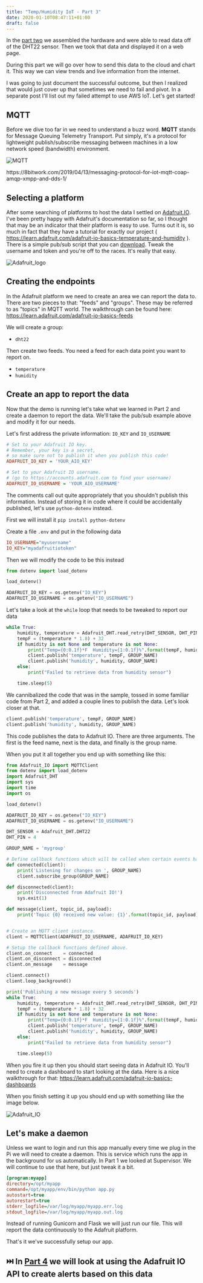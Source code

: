 ```yaml
---
title: "Temp/Humidity IoT - Part 3"
date: 2020-01-10T08:47:11+01:00
draft: false
---
```


In the [part two](/posts/th-iot-part-2) we assembled the hardware and were able to read data off of the DHT22 sensor. Then we took that data and displayed it on a web page.

During this part we will go over how to send this data to the cloud and chart it. This way we can view trends and live information from the internet.

I was going to just document the successful outcome, but then I realized that would just cover up that sometimes we need to fail and pivot. In a separate post I'll list out my failed attempt to use AWS IoT. Let's get started!

## MQTT

Before we dive too far in we need to understand a buzz word. **MQTT** stands for Message Queuing Telemetry Transport. Put simply, it's a protocol for lightweight publish/subscribe messaging between machines in a low network speed (bandwidth) environment. 

![MQTT](images/mqtt_diagram.png)
<p class="subtext"> https://8bitwork.com/2019/04/13/messaging-protocol-for-iot-mqtt-coap-amqp-xmpp-and-dds-1/ </p>

## Selecting a platform

After some searching of platforms to host the data I settled on [Adafruit.IO](http://adafruit.io/). I've been pretty happy with Adafruit's documentation so far, so I thought that may be an indicator that their platform is easy to use. Turns out it is, so much in fact that they have a tutorial for exactly our project ( https://learn.adafruit.com/adafruit-io-basics-temperature-and-humidity ). There is a simple pub/sub script that you can [download](https://github.com/adafruit/Adafruit_IO_Python/blob/master/examples/mqtt/mqtt_groups_pubsub.py). Tweak the username and token and you're off to the races. It's really that easy.

![Adafruit_logo](images/adafruit_logo.png)

## Creating the endpoints

In the Adafruit platform we need to create an area we can report the data to. There are two pieces to that: "feeds" and "groups". These may be referred to as "topics" in MQTT world. The walkthrough can be found here: https://learn.adafruit.com/adafruit-io-basics-feeds

We will create a group:
* `dht22`

Then create two feeds. You need a feed for each data point you want to report on.
* `temperature`
* `humidity`

## Create an app to report the data

Now that the demo is running let's take what we learned in Part 2 and create a daemon to report the data. We'll take the pub/sub example above and modify it for our needs. 

Let's first address the private information: `IO_KEY` and `IO_USERNAME`

```ini
# Set to your Adafruit IO key.
# Remember, your key is a secret,
# so make sure not to publish it when you publish this code!
ADAFRUIT_IO_KEY = 'YOUR_AIO_KEY'

# Set to your Adafruit IO username.
# (go to https://accounts.adafruit.com to find your username)
ADAFRUIT_IO_USERNAME = 'YOUR_AIO_USERNAME'
```

The comments call out quite appropriately that you shouldn't publish this information. Instead of storing it in code where it could be accidentally published, let's use `python-dotenv` instead.

First we will install it
`pip install python-dotenv`

Create a file `.env` and put in the following data
```ini
IO_USERNAME="myusername"
IO_KEY="myadafruitiotoken"
```

Then we will modify the code to be this instead
```python
from dotenv import load_dotenv

load_dotenv()

ADAFRUIT_IO_KEY = os.getenv("IO_KEY")
ADAFRUIT_IO_USERNAME = os.getenv("IO_USERNAME")
```

Let's take a look at the `while` loop that needs to be tweaked to report our data

```python
while True:
    humidity, temperature = Adafruit_DHT.read_retry(DHT_SENSOR, DHT_PIN)
    tempF = (temperature * 1.8) + 32
    if humidity is not None and temperature is not None:
        print("Temp={0:0.1f}*F  Humidity={1:0.1f}%".format(tempF, humidity))
        client.publish('temperature', tempF, GROUP_NAME)
        client.publish('humidity', humidity, GROUP_NAME)
    else:
        print("Failed to retrieve data from humidity sensor")

    time.sleep(5)
```

We cannibalized the code that was in the sample, tossed in some familiar code from Part 2, and added a couple lines to publish the data. Let's look closer at that.

```python
client.publish('temperature', tempF, GROUP_NAME)
client.publish('humidity', humidity, GROUP_NAME)
```

This code publishes the data to Adafruit IO. There are three arguments. The first is the feed name, next is the data, and finally is the group name.

When you put it all together you end up with something like this:

```python
from Adafruit_IO import MQTTClient
from dotenv import load_dotenv
import Adafruit_DHT
import sys
import time
import os

load_dotenv()

ADAFRUIT_IO_KEY = os.getenv("IO_KEY")
ADAFRUIT_IO_USERNAME = os.getenv("IO_USERNAME")

DHT_SENSOR = Adafruit_DHT.DHT22
DHT_PIN = 4

GROUP_NAME = 'mygroup'

# Define callback functions which will be called when certain events happen.
def connected(client):
    print('Listening for changes on ', GROUP_NAME)
    client.subscribe_group(GROUP_NAME)

def disconnected(client):
    print('Disconnected from Adafruit IO!')
    sys.exit(1)

def message(client, topic_id, payload):
    print('Topic {0} received new value: {1}'.format(topic_id, payload))


# Create an MQTT client instance.
client = MQTTClient(ADAFRUIT_IO_USERNAME, ADAFRUIT_IO_KEY)

# Setup the callback functions defined above.
client.on_connect    = connected
client.on_disconnect = disconnected
client.on_message    = message

client.connect()
client.loop_background()

print('Publishing a new message every 5 seconds')
while True:
    humidity, temperature = Adafruit_DHT.read_retry(DHT_SENSOR, DHT_PIN)
    tempF = (temperature * 1.8) + 32
    if humidity is not None and temperature is not None:
        print("Temp={0:0.1f}*F  Humidity={1:0.1f}%".format(tempF, humidity))
        client.publish('temperature', tempF, GROUP_NAME)
        client.publish('humidity', humidity, GROUP_NAME)
    else:
        print("Failed to retrieve data from humidity sensor")

    time.sleep(5)
```

When you fire it up then you should start seeing data in Adafruit IO. You'll need to create a dashboard to start looking at the data. Here is a nice walkthrough for that: https://learn.adafruit.com/adafruit-io-basics-dashboards

When you finish setting it up you should end up with something like the image below.

![Adafruit_IO](images/adafruit_io.png)

## Let's make a daemon

Unless we want to login and run this app manually every time we plug in the Pi we will need to create a daemon. This is service which runs the app in the background for us automatically. In Part 1 we looked at Supervisor. We will continue to use that here, but just tweak it a bit.

```ini
[program:myapp]
directory=/opt/myapp
command=/opt/myapp/env/bin/python app.py
autostart=true
autorestart=true
stderr_logfile=/var/log/myapp/myapp.err.log
stdout_logfile=/var/log/myapp/myapp.out.log
```

Instead of running Gunicorn and Flask we will just run our file. This will report the data continuously to the Adafruit platform. 

That's it we've successfully setup our app.

## ⏭️  In **__[Part 4](#)__** we will look at using the Adafruit IO API to create alerts based on this data